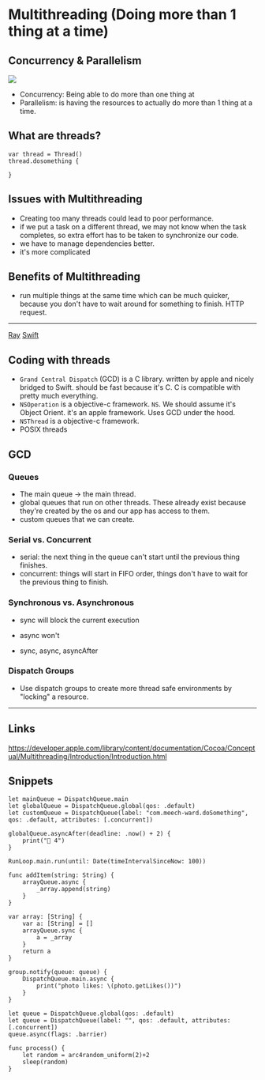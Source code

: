 # Multithreading (Doing more than 1 thing at a time)

## Concurrency & Parallelism

![](https://www.raywenderlich.com/148513/grand-central-dispatch-tutorial-swift-3-part-1)

* Concurrency: Being able to do more than one thing at 
* Parallelism: is having the resources to actually do more than 1 thing at a time.

## What are threads?

```
var thread = Thread()
thread.dosomething {

}
```

## Issues with Multithreading

* Creating too many threads could lead to poor performance.
* if we put a task on a different thread, we may not know when the task completes, so extra effort has to be taken to synchronize our code.
* we have to manage dependencies better.
* it's more complicated

## Benefits of Multithreading

* run multiple things at the same time which can be much quicker, because you don't have to wait around for something to finish. HTTP request.

---

[Ray](https://www.raywenderlich.com/148513/grand-central-dispatch-tutorial-swift-3-part-1)
[Swift](https://swift.org/core-libraries/#foundation)

## Coding with threads

* `Grand Central Dispatch` (GCD) is a C library. written by apple and nicely bridged to Swift. should be fast because it's C. C is compatible with pretty much everything.
* `NSOperation` is a objective-c framework. `NS`. We should assume it's Object Orient. it's an apple framework. Uses GCD under the hood.
* `NSThread`  is a objective-c framework.
* POSIX threads

## GCD 

### Queues

* The main queue -> the main thread.
* global queues that run on other threads. These already exist because they're created by the os and our app has access to them.
* custom queues that we can create. 

### Serial vs. Concurrent

* serial: the next thing in the queue can't start until the previous thing finishes.
* concurrent: things will start in FIFO order, things don't have to wait for the previous thing to finish.

### Synchronous vs. Asynchronous


* sync will block the current execution
* async won't 

* sync, async, asyncAfter

### Dispatch Groups

* Use dispatch groups to create more thread safe environments by "locking" a resource.

---

## Links

https://developer.apple.com/library/content/documentation/Cocoa/Conceptual/Multithreading/Introduction/Introduction.html

## Snippets


```queues
let mainQueue = DispatchQueue.main
let globalQueue = DispatchQueue.global(qos: .default)
let customQueue = DispatchQueue(label: "com.meech-ward.doSomething", qos: .default, attributes: [.concurrent])
```

```
globalQueue.asyncAfter(deadline: .now() + 2) {
    print("🤗 4")
}
```


`RunLoop.main.run(until: Date(timeIntervalSinceNow: 100))`

```
func addItem(string: String) {
    arrayQueue.async {
        _array.append(string)
    }
}

var array: [String] {
    var a: [String] = []
    arrayQueue.sync {
        a = _array
    }
    return a
}
```

```
group.notify(queue: queue) {
    DispatchQueue.main.async {
        print("photo likes: \(photo.getLikes())")
    }
}
```


```
let queue = DispatchQueue.global(qos: .default)
let queue = DispatchQueue(label: "", qos: .default, attributes: [.concurrent])
queue.async(flags: .barrier)
```

```
func process() {
    let random = arc4random_uniform(2)+2
    sleep(random)
}
```